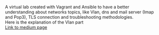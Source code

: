 A virtual lab created with Vagrant and Ansible to have a better understanding about networks topics, like Vlan, dns and mail server (Imap and Pop3), TLS connection and troubleshooting methodologies. \
Here is the explanation of the Vlan part \
[Link to medium page](https://medium.com/p/7c872720b8e7)
